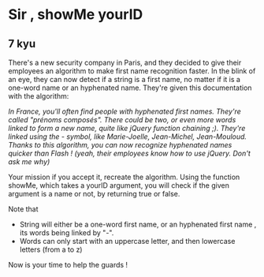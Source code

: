 # Sir , showMe yourID
## 7 kyu

There's a new security company in Paris, and they decided to give their employees an algorithm to make first name recognition faster. In the blink of an eye, they can now detect if a string is a first name, no matter if it is a one-word name or an hyphenated name. They're given this documentation with the algorithm:

*In France, you'll often find people with hyphenated first names. They're called "prénoms composés". There could be two, or even more words linked to form a new name, quite like jQuery function chaining ;). They're linked using the - symbol, like Marie-Joelle, Jean-Michel, Jean-Mouloud. Thanks to this algorithm, you can now recognize hyphenated names quicker than Flash ! (yeah, their employees know how to use jQuery. Don't ask me why)*

Your mission if you accept it, recreate the algorithm. Using the function showMe, which takes a yourID argument, you will check if the given argument is a name or not, by returning true or false.

Note that

- String will either be a one-word first name, or an hyphenated first name , its words being linked by "-".
- Words can only start with an uppercase letter, and then lowercase letters (from a to z)

Now is your time to help the guards !
